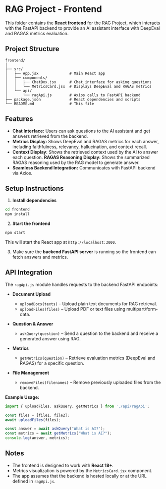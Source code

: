 # RAG Project - Frontend

This folder contains the **React frontend** for the RAG Project, which interacts with the FastAPI backend to provide an AI assistant interface with DeepEval and RAGAS metrics evaluation.

## Project Structure

```
frontend/
│
├── src/
│   ├── App.jsx              # Main React app
│   ├── components/
│   │   ├── ChatBox.jsx      # Chat interface for asking questions
│   │   └── MetricsCard.jsx  # Displays DeepEval and RAGAS metrics
│   └── api/
│       └── ragApi.js        # Axios calls to FastAPI backend
├── package.json             # React dependencies and scripts
└── README.md                # This file
```

## Features

- **Chat Interface:** Users can ask questions to the AI assistant and get answers retrieved from the backend.
- **Metrics Display:** Shows DeepEval and RAGAS metrics for each answer, including faithfulness, relevancy, hallucination, and context recall.
- **Context Display:** Shows the retrieved context used by the AI to answer each question.
 **RAGAS Reasoning Display:** Shows the summarized RAGAS reasoning used by the RAG model to generate answer.
- **Seamless Backend Integration:** Communicates with FastAPI backend via Axios.

## Setup Instructions

1. **Install dependencies**
```bash
cd frontend
npm install
```

2. **Start the frontend**

```bash
npm start
```

This will start the React app at `http://localhost:3000`.

3. Make sure the **backend FastAPI server** is running so the frontend can fetch answers and metrics.

## API Integration

The `ragApi.js` module handles requests to the backend FastAPI endpoints:

- **Document Upload**
  - `uploadDocs(texts)` – Upload plain text documents for RAG retrieval.
  - `uploadFiles(files)` – Upload PDF or text files using multipart/form-data.

- **Question & Answer**
  - `askQuery(question)` – Send a question to the backend and receive a generated answer using RAG.

- **Metrics**
  - `getMetrics(question)` – Retrieve evaluation metrics (DeepEval and RAGAS) for a specific question.

- **File Management**
  - `removeFiles(filenames)` – Remove previously uploaded files from the backend.

**Example Usage:**

```javascript
import { uploadFiles, askQuery, getMetrics } from './api/ragApi';

const files = [file1, file2];
await uploadFiles(files);

const answer = await askQuery("What is AI?");
const metrics = await getMetrics("What is AI?");
console.log(answer, metrics);
```

## Notes

* The frontend is designed to work with **React 18+**.
* Metrics visualization is powered by the `MetricsCard.jsx` component.
* The app assumes that the backend is hosted locally or at the URL defined in `ragApi.js`.
